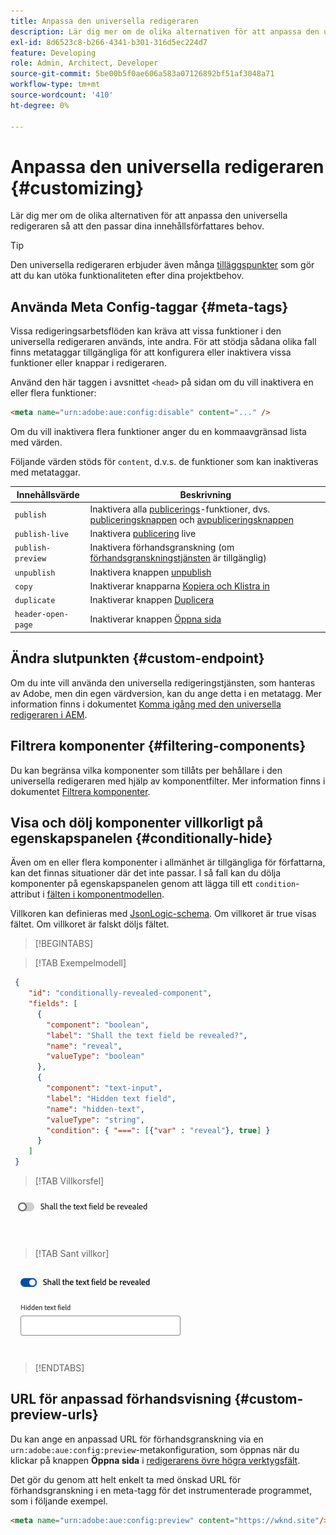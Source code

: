 ```yaml
---
title: Anpassa den universella redigeraren
description: Lär dig mer om de olika alternativen för att anpassa den universella redigeraren så att den passar dina innehållsförfattares behov.
exl-id: 8d6523c8-b266-4341-b301-316d5ec224d7
feature: Developing
role: Admin, Architect, Developer
source-git-commit: 5be00b5f0ae606a583a07126892bf51af3048a71
workflow-type: tm+mt
source-wordcount: '410'
ht-degree: 0%

---
```



# Anpassa den universella redigeraren {#customizing}

Lär dig mer om de olika alternativen för att anpassa den universella redigeraren så att den passar dina innehållsförfattares behov.

>[!TIP]
>
>Den universella redigeraren erbjuder även många [tilläggspunkter](/help/implementing/universal-editor/extending.md) som gör att du kan utöka funktionaliteten efter dina projektbehov.

## Använda Meta Config-taggar {#meta-tags}

Vissa redigeringsarbetsflöden kan kräva att vissa funktioner i den universella redigeraren används, inte andra. För att stödja sådana olika fall finns metataggar tillgängliga för att konfigurera eller inaktivera vissa funktioner eller knappar i redigeraren.

Använd den här taggen i avsnittet `<head>` på sidan om du vill inaktivera en eller flera funktioner:

```html
<meta name="urn:adobe:aue:config:disable" content="..." />
```

Om du vill inaktivera flera funktioner anger du en kommaavgränsad lista med värden.

Följande värden stöds för `content`, d.v.s. de funktioner som kan inaktiveras med metataggar.

| Innehållsvärde | Beskrivning |
|---|---|
| `publish` | Inaktivera alla [publicerings](/help/sites-cloud/authoring/universal-editor/publishing.md)-funktioner, dvs. [publiceringsknappen](/help/sites-cloud/authoring/universal-editor/navigation.md#publish) och [avpubliceringsknappen](/help/sites-cloud/authoring/universal-editor/navigation.md#ellipsis) |
| `publish-live` | Inaktivera [publicering](/help/sites-cloud/authoring/universal-editor/publishing.md) live |
| `publish-preview` | Inaktivera förhandsgranskning (om [förhandsgranskningstjänsten](/help/sites-cloud/authoring/sites-console/previewing-content.md) är tillgänglig) |
| `unpublish` | Inaktivera knappen [unpublish](/help/sites-cloud/authoring/universal-editor/publishing.md#unpublishing-content) |
| `copy` | Inaktiverar knapparna [Kopiera och Klistra in](/help/sites-cloud/authoring/universal-editor/authoring.md#copy-paste) |
| `duplicate` | Inaktiverar knappen [Duplicera](/help/sites-cloud/authoring/universal-editor/navigation.md#duplicate) |
| `header-open-page` | Inaktiverar knappen [Öppna sida](/help/sites-cloud/authoring/universal-editor/navigation.md#open-page) |

## Ändra slutpunkten {#custom-endpoint}

Om du inte vill använda den universella redigeringstjänsten, som hanteras av Adobe, men din egen värdversion, kan du ange detta i en metatagg. Mer information finns i dokumentet [Komma igång med den universella redigeraren i AEM](/help/implementing/universal-editor/getting-started.md##configuration-settings).

## Filtrera komponenter {#filtering-components}

Du kan begränsa vilka komponenter som tillåts per behållare i den universella redigeraren med hjälp av komponentfilter. Mer information finns i dokumentet [Filtrera komponenter](/help/implementing/universal-editor/filtering.md).

## Visa och dölj komponenter villkorligt på egenskapspanelen {#conditionally-hide}

Även om en eller flera komponenter i allmänhet är tillgängliga för författarna, kan det finnas situationer där det inte passar. I så fall kan du dölja komponenter på egenskapspanelen genom att lägga till ett `condition`-attribut i [fälten i komponentmodellen](/help/implementing/universal-editor/field-types.md#fields).

Villkoren kan definieras med [JsonLogic-schema](https://jsonlogic.com/). Om villkoret är true visas fältet. Om villkoret är falskt döljs fältet.

>[!BEGINTABS]

>[!TAB Exempelmodell]

```json
 {
    "id": "conditionally-revealed-component",
    "fields": [
      {
        "component": "boolean",
        "label": "Shall the text field be revealed?",
        "name": "reveal",
        "valueType": "boolean"
      },
      {
        "component": "text-input",
        "label": "Hidden text field",
        "name": "hidden-text",
        "valueType": "string",
        "condition": { "===": [{"var" : "reveal"}, true] }
      }
    ]
 }
```

>[!TAB Villkorsfel]

![Dolt textfält](assets/hidden.png)

>[!TAB Sant villkor]

![Visar textfält](assets/shown.png)

>[!ENDTABS]

## URL för anpassad förhandsvisning {#custom-preview-urls}

Du kan ange en anpassad URL för förhandsgranskning via en `urn:adobe:aue:config:preview`-metakonfiguration, som öppnas när du klickar på knappen **Öppna sida** i [redigerarens övre högra verktygsfält](/help/sites-cloud/authoring/universal-editor/navigation.md#universal-editor-toolbar).

Det gör du genom att helt enkelt ta med önskad URL för förhandsgranskning i en meta-tagg för det instrumenterade programmet, som i följande exempel.

```html
<meta name="urn:adobe:aue:config:preview" content="https://wknd.site"/>
```

